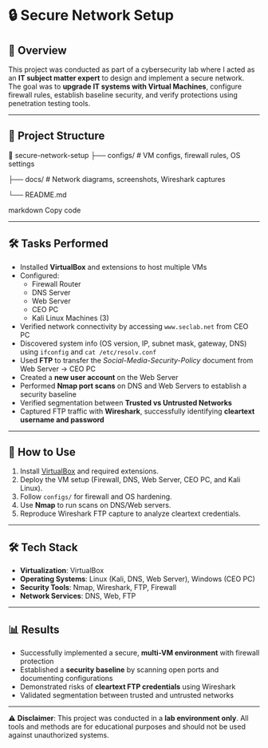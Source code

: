 # 🔒 Secure Network Setup

## 📌 Overview  
This project was conducted as part of a cybersecurity lab where I acted as an **IT subject matter expert** to design and implement a secure network.  
The goal was to **upgrade IT systems with Virtual Machines**, configure firewall rules, establish baseline security, and verify protections using penetration testing tools.  

---

## 📂 Project Structure
📂 secure-network-setup
├── configs/ # VM configs, firewall rules, OS settings

├── docs/ # Network diagrams, screenshots, Wireshark captures

└── README.md

markdown
Copy code

---

## 🛠️ Tasks Performed
- Installed **VirtualBox** and extensions to host multiple VMs  
- Configured:  
  - Firewall Router  
  - DNS Server  
  - Web Server  
  - CEO PC  
  - Kali Linux Machines (3)  
- Verified network connectivity by accessing `www.seclab.net` from CEO PC  
- Discovered system info (OS version, IP, subnet mask, gateway, DNS) using `ifconfig` and `cat /etc/resolv.conf`  
- Used **FTP** to transfer the *Social-Media-Security-Policy* document from Web Server → CEO PC  
- Created a **new user account** on the Web Server  
- Performed **Nmap port scans** on DNS and Web Servers to establish a security baseline  
- Verified segmentation between **Trusted vs Untrusted Networks**  
- Captured FTP traffic with **Wireshark**, successfully identifying **cleartext username and password**  

---

## 🚀 How to Use
1. Install [VirtualBox](https://www.virtualbox.org/wiki/Downloads) and required extensions.  
2. Deploy the VM setup (Firewall, DNS, Web Server, CEO PC, and Kali Linux).  
3. Follow `configs/` for firewall and OS hardening.  
4. Use **Nmap** to run scans on DNS/Web servers.  
5. Reproduce Wireshark FTP capture to analyze cleartext credentials.  

---

## 🛠️ Tech Stack
- **Virtualization**: VirtualBox  
- **Operating Systems**: Linux (Kali, DNS, Web Server), Windows (CEO PC)  
- **Security Tools**: Nmap, Wireshark, FTP, Firewall  
- **Network Services**: DNS, Web, FTP  

---

## 📊 Results
- Successfully implemented a secure, **multi-VM environment** with firewall protection  
- Established a **security baseline** by scanning open ports and documenting configurations  
- Demonstrated risks of **cleartext FTP credentials** using Wireshark  
- Validated segmentation between trusted and untrusted networks  

---

⚠️ **Disclaimer**: This project was conducted in a **lab environment only**. All tools and methods are for educational purposes and should not be used against unauthorized systems.  

